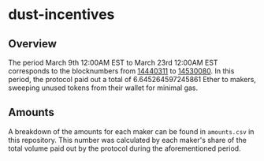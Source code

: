 # dust-incentives
## Overview
The period March 9th 12:00AM EST to March 23rd 12:00AM EST corresponds to the blocknumbers from  [14440311](https://etherscan.io/block/14440311) to [14530080](https://etherscan.io/block/14530080). In this period, the protocol paid out a total of 6.645264597245861 Ether to makers, sweeping unused tokens from their wallet for minimal gas.

## Amounts
A breakdown of the amounts for each maker can be found in `amounts.csv` in this repository. This number was calculated by each maker's share of the total volume paid out by the protocol during the aforementioned period.